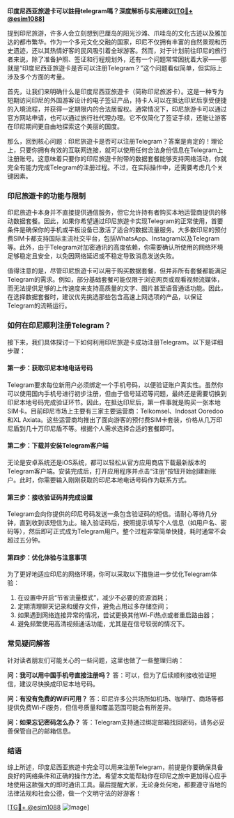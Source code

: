 **印度尼西亚旅遊卡可以註冊telegram嗎？深度解析与实用建议[[TG💪+ @esim1088](https://t.me/s/esim1088)]**

提到印尼旅游，许多人会立刻想到巴厘岛的阳光沙滩、爪哇岛的文化古迹以及雅加达的都市繁华。作为一个多元文化交融的国家，印尼不仅拥有丰富的自然景观和历史遗迹，还以其热情好客的民风吸引着全球游客。然而，对于计划前往印尼的旅行者来说，除了准备护照、签证和行程规划外，还有一个问题常常困扰着大家——那就是“印度尼西亚旅遊卡是否可以注册Telegram？”这个问题看似简单，但实际上涉及多个方面的考量。

首先，让我们来明确什么是印度尼西亚旅遊卡（简称印尼旅游卡）。这是一种专为短期访问印尼的外国游客设计的电子签证产品，持卡人可以在抵达印尼后享受便捷的入境流程，并获得一定期限内的合法居留权。通常情况下，印尼旅游卡可以通过官方网站申请，也可以通过旅行社代理办理。它不仅简化了签证手续，还能让游客在印尼期间更自由地探索这个美丽的国度。

那么，回到核心问题：印尼旅遊卡是否可以注册Telegram？答案是肯定的！理论上，只要你拥有有效的互联网连接，就可以使用任何合法身份信息在Telegram上注册账号。这意味着只要你的印尼旅遊卡附带的数据套餐能够支持网络活动，你就完全有能力完成Telegram的注册过程。不过，在实际操作中，还需要考虑几个关键因素。

### **印尼旅遊卡的功能与限制**

印尼旅遊卡本身并不直接提供通信服务，但它允许持有者购买本地运营商提供的移动数据套餐。因此，如果你希望通过印尼旅遊卡实现Telegram的正常使用，首要条件是确保你的手机或平板设备已激活了适合的数据流量服务。大多数印尼的预付费SIM卡都支持国际主流社交平台，包括WhatsApp、Instagram以及Telegram等。此外，由于Telegram对加密通讯的高度依赖，你需要确认所使用的网络环境足够稳定且安全，以免因网络延迟或不稳定导致消息发送失败。

值得注意的是，尽管印尼旅遊卡可以用于购买数据套餐，但并非所有套餐都能满足Telegram的需求。例如，部分基础套餐可能仅限于浏览网页或观看视频流媒体，而无法提供足够的上传速度来支持高质量的文字、图片甚至语音通话功能。因此，在选择数据套餐时，建议优先挑选那些包含高速上网选项的产品，以保证Telegram的流畅运行。

### **如何在印尼顺利注册Telegram？**

接下来，我们具体探讨一下如何利用印尼旅遊卡成功注册Telegram。以下是详细步骤：

#### **第一步：获取印尼本地电话号码**
Telegram要求每位新用户必须绑定一个手机号码，以便验证账户真实性。虽然你可以使用国内手机号进行初步注册，但由于信号延迟等问题，最终还是需要切换到印尼本地号码完成验证环节。因此，在抵达印尼后，第一件事就是购买一张本地SIM卡。目前印尼市场上主要有三家主要运营商：Telkomsel、Indosat Ooredoo和XL Axiata。这些运营商均推出了面向游客的预付费SIM卡套装，价格从几万印尼盾到几十万印尼盾不等。根据个人需求选择合适的套餐即可。

#### **第二步：下载并安装Telegram客户端**
无论是安卓系统还是iOS系统，都可以轻松从官方应用商店下载最新版本的Telegram客户端。安装完成后，打开应用程序并点击“注册”按钮开始创建新账户。此时，你需要输入刚刚获取的印尼本地电话号码作为联系方式。

#### **第三步：接收验证码并完成设置**
Telegram会向你提供的印尼号码发送一条包含验证码的短信。请耐心等待几分钟，直到收到该短信为止。输入验证码后，按照提示填写个人信息（如用户名、密码等），然后即可正式成为Telegram用户。整个过程非常简单快捷，耗时通常不会超过五分钟。

#### **第四步：优化体验与注意事项**
为了更好地适应印尼的网络环境，你可以采取以下措施进一步优化Telegram体验：
1. 在设置中开启“节省流量模式”，减少不必要的资源消耗；
2. 定期清理聊天记录和缓存文件，避免占用过多存储空间；
3. 如果遇到网络连接异常的情况，尝试更换其他Wi-Fi热点或者重启路由器；
4. 避免频繁使用高清视频通话功能，尤其是在信号较弱的情况下。

### **常见疑问解答**

针对读者朋友们可能关心的一些问题，这里也做了一些整理归纳：

**问：我可以用中国手机号直接注册吗？**
答：可以，但为了后续顺利接收验证短信，建议尽快换成印尼本地号码。

**问：有没有免费的WiFi可用？**
答：印尼许多公共场所如机场、咖啡厅、商场等都提供免费Wi-Fi服务，但信号质量和覆盖范围可能会有所差异。

**问：如果忘记密码怎么办？**
答：Telegram支持通过绑定邮箱找回密码，请务必妥善保管自己的邮箱信息。

### **结语**

综上所述，印度尼西亚旅遊卡完全可以用来注册Telegram，前提是你要确保具备良好的网络条件和正确的操作方法。希望本文能帮助你在印尼之旅中更加得心应手地使用这款强大的即时通讯工具。最后提醒大家，无论身处何地，都要遵守当地的法律法规和社会公德，做一个文明守法的好游客！

[[TG💪+ @esim1088](https://t.me/s/esim1088) ![Image](https://i.postimg.cc/4NQfJmqS/Snipaste-2025-05-13-00-14-12.png)]